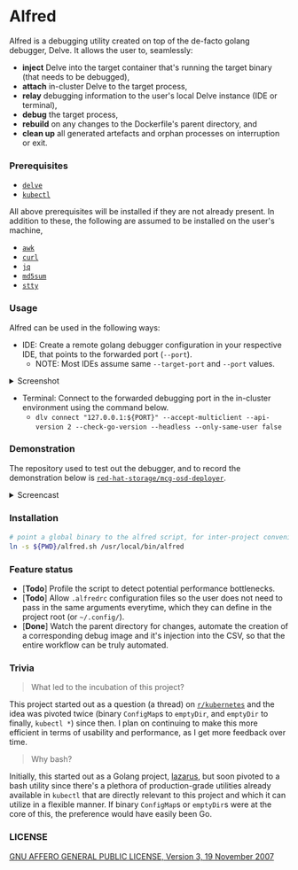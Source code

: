 # Alfred

Alfred is a debugging utility created on top of the de-facto golang debugger, Delve. It allows the user to, seamlessly:
 * **inject** Delve into the target container that's running the target binary (that needs to be debugged),
 * **attach** in-cluster Delve to the target process,
 * **relay** debugging information to the user's local Delve instance (IDE or terminal),
 * **debug** the target process,
 * **rebuild** on any changes to the Dockerfile's parent directory, and
 * **clean up** all generated artefacts and orphan processes on interruption or exit.

### Prerequisites

* [`delve`](https://command-not-found.com/dlv)
* [`kubectl`](https://command-not-found.com/kubectl)

All above prerequisites will be installed if they are not already present. In addition to these, the following are assumed to be installed on the user's machine,

* [`awk`](https://command-not-found.com/awk)
* [`curl`](https://command-not-found.com/curl)
* [`jq`](https://command-not-found.com/jq)
* [`md5sum`](https://command-not-found.com/md5sum)
* [`stty`](https://command-not-found.com/stty)

### Usage

Alfred can be used in the following ways:
* IDE: Create a remote golang debugger configuration in your respective IDE, that points to the forwarded port (`--port`).
  * NOTE: Most IDEs assume same `--target-port` and `--port` values.

<details>
<summary>Screenshot</summary>

![./assets/ide-configuration.png](./assets/ide-configuration.png)

</details>

* Terminal: Connect to the forwarded debugging port in the in-cluster environment using the command below.
  * `dlv connect "127.0.0.1:${PORT}" --accept-multiclient --api-version 2 --check-go-version --headless --only-same-user false`

### Demonstration

The repository used to test out the debugger, and to record the demonstration below is
[`red-hat-storage/mcg-osd-deployer`](https://github.com/red-hat-storage/mcg-osd-deployer).

<details>
<summary>Screencast</summary>

<details>
<summary>initial-build (v0.0.1)</summary>

https://user-images.githubusercontent.com/33557095/182026204-50179f87-4ef5-4781-a0ba-114060427bfd.mp4

</details>
<details>
<summary>lazarus (v0.1.0)</summary>

https://user-images.githubusercontent.com/33557095/183291207-7303d282-656e-4311-96a4-ceab39ab3a71.mp4

</details>

</details>

### Installation

```bash
# point a global binary to the alfred script, for inter-project convenience.
ln -s ${PWD}/alfred.sh /usr/local/bin/alfred
```

### Feature status

* [**Todo**] Profile the script to detect potential performance bottlenecks.
* [**Todo**] Allow `.alfredrc` configuration files so the user does not need to pass in the same arguments everytime, which they
  can define in the project root (or `~/.config/`).
* [**Done**] Watch the parent directory for changes, automate the creation of a corresponding debug image and it's injection into
  the CSV, so that the entire workflow can be truly automated.

### Trivia

> What led to the incubation of this project?

This project started out as a question (a thread) on [`r/kubernetes`](https://www.reddit.com/r/kubernetes/comments/w6tsmf/q_debugger_injection_possibilities/?utm_source=share&utm_medium=web2x&context=3) and the idea was pivoted twice (binary `ConfigMap`s to `emptyDir`, and `emptyDir` to finally, `kubectl *`) since then. I plan on continuing to make this more efficient in terms of usability and performance, as I get more feedback over time.

> Why bash?

Initially, this started out as a Golang project, [lazarus](https://github.com/rexagod/lazarus), but soon pivoted to a bash utility since there's a plethora of production-grade utilities already available in `kubectl` that are directly relevant to this project and which it can utilize in a flexible manner. If binary `ConfigMap`s or `emptyDir`s were at the core of this, the preference would have easily been Go.

### LICENSE

[GNU AFFERO GENERAL PUBLIC LICENSE, Version 3, 19 November 2007](./LICENSE)
